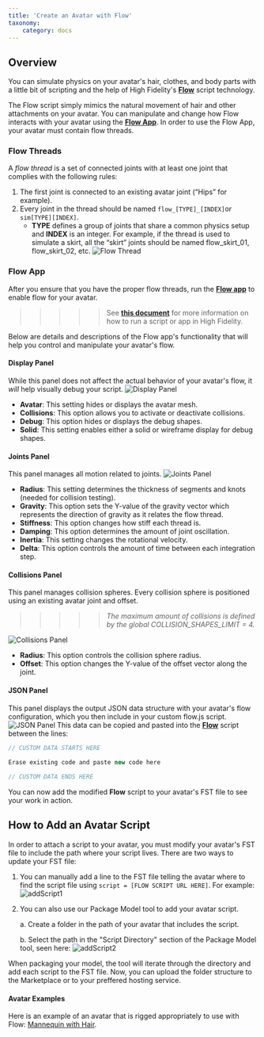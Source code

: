 ```yaml
---
title: 'Create an Avatar with Flow'
taxonomy:
    category: docs
---
```

## Overview
You can simulate physics on your avatar's hair, clothes, and body parts with a little bit of scripting and the help of High Fidelity's [**Flow**](https://github.com/highfidelity/hifi-content/blob/master/Utilities/HairFlow/flow.js) script technology.

The Flow script simply mimics the natural movement of hair and other attachments on your avatar. You can manipulate and change how Flow interacts with your avatar using the [**Flow App**](https://github.com/highfidelity/hifi-content/blob/master/Utilities/HairFlow/flowApp.js). In order to use the Flow App, your avatar must contain flow threads. 
### Flow Threads
A _flow thread_ is a set of connected joints with at least one joint that complies with the following rules:
1.  The first joint is connected to an existing avatar joint (“Hips” for example).
2.  Every joint in the thread should be named ``` flow_[TYPE]_[INDEX] ```or  ``` sim[TYPE][INDEX] ```.
    * **TYPE** defines a group of joints that share a common physics setup and **INDEX** is an integer. For example, if the thread is used to simulate a skirt, all the “skirt” joints should be named flow_skirt_01, flow_skirt_02, etc.
![Flow Thread](flowthread.png)

### Flow App
After you ensure that you have the proper flow threads, run the [**Flow app**](https://github.com/highfidelity/hifi-content/blob/master/Utilities/HairFlow/flowApp.js) to enable flow for your avatar. 
>>>>> See [**this document**](https://docs.highfidelity.com/create-and-explore/all-about-scripting/run-scripts) for more information on how to run a script or app in High Fidelity.

Below are details and descriptions of the Flow app's functionality that will help you control and manipulate your avatar's flow. 

#### Display Panel
While this panel does not affect the actual behavior of your avatar's flow, it _will_ help visually debug your script. 
![Display Panel](displaypanel.png)
* **Avatar**: This setting hides or displays the avatar mesh.
* **Collisions**: This option allows you to activate or deactivate collisions.
* **Debug**: This option hides or displays the debug shapes.
* **Solid**: This setting enables either a solid or wireframe display for debug shapes.

#### Joints Panel
This panel manages all motion related to joints. 
![Joints Panel](jointspanel.png)
- **Radius**: This setting determines the thickness of segments and knots (needed for collision testing).
- **Gravity**: This option sets the Y-value of the gravity vector which represents the direction of gravity as it relates the flow thread.
- **Stiffness**: This option changes how stiff each thread is.
- **Damping**: This option determines the amount of joint oscillation.
- **Inertia**: This setting changes the rotational velocity.
- **Delta**: This option controls the amount of time between each integration step. 

#### Collisions Panel
This panel manages collision spheres. Every collision sphere is positioned using an existing avatar joint and offset.
>>>>> *The maximum amount of collisions is defined by the global COLLISION_SHAPES_LIMIT = 4.*

![Collisions Panel](collisionpanel.png)
- **Radius**: This option controls the collision sphere radius.
- **Offset**: This option changes the Y-value of the offset vector along the joint.

#### JSON Panel
This panel displays the output JSON data structure with your avatar's flow configuration, which you then include in your custom flow.js script.  
![JSON Panel](jsonpanel.png)
This data can be copied and pasted into the [**Flow**](https://github.com/highfidelity/hifi-content/blob/master/Utilities/HairFlow/flow.js) script between the lines:
```javascript
// CUSTOM DATA STARTS HERE
 
Erase existing code and paste new code here

// CUSTOM DATA ENDS HERE
```
You can now add the modified **Flow** script to your avatar's FST file to see your work in action. 

## How to Add an Avatar Script
In order to attach a script to your avatar, you must modify your avatar's FST file to include the path where your script lives. There are two ways to update your FST file:
1.  You can manually add a line to the FST file telling the avatar where to find the script file using `script = [FLOW SCRIPT URL HERE]`. For example: 
![addScript1](addscript.PNG)
2. You can also use our Package Model tool to add your avatar script. 
    
    a. Create a folder in the path of your avatar that includes the script.

    b. Select the path in the "Script Directory" section of the Package Model tool, seen here: 
![addScript2](addscript2.PNG)

When packaging your model, the tool will iterate through the directory and add each script to the FST file. Now, you can upload the folder structure to the Marketplace or to your preffered hosting service.

#### Avatar Examples
Here is an example of an avatar that is rigged appropriately to use with Flow: [Mannequin with Hair](https://github.com/highfidelity/hifi-docs-grav-content/tree/master/02.create-and-explore/05.avatars/08.%20create-avatar-with-flow/mannequinHairTest8.fst).


